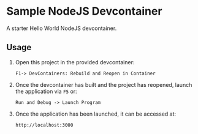 # Sample NodeJS Devcontainer
A starter Hello World NodeJS devcontainer.

## Usage
1. Open this project in the provided devcontainer:
    ```
    F1-> DevContainers: Rebuild and Reopen in Container
    ```

1. Once the devcontainer has built and the project has reopened, launch the application via `F5` or:
    ```
    Run and Debug -> Launch Program
    ```

1. Once the application has been launched, it can be accessed at:
    ```
    http://localhost:3000
    ```